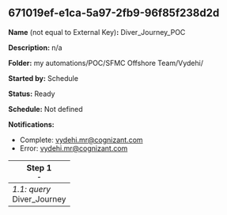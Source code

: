 ## 671019ef-e1ca-5a97-2fb9-96f85f238d2d

**Name** (not equal to External Key)**:** Diver_Journey_POC

**Description:** n/a

**Folder:** my automations/POC/SFMC Offshore Team/Vydehi/

**Started by:** Schedule

**Status:** Ready

**Schedule:** Not defined

**Notifications:**

* Complete: vydehi.mr@cognizant.com
* Error: vydehi.mr@cognizant.com

| Step 1<br>_<small>-</small>_ |
| --- |
| _1.1: query_<br>Diver_Journey |
